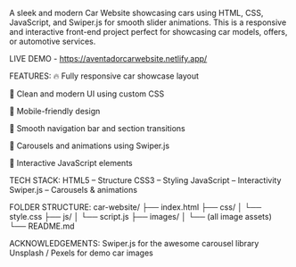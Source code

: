 A sleek and modern Car Website showcasing cars using HTML, CSS, JavaScript, and Swiper.js for smooth slider animations. This is a responsive and interactive front-end project perfect for showcasing car models, offers, or automotive services.

LIVE DEMO - https://aventadorcarwebsite.netlify.app/

FEATURES:
🔥 Fully responsive car showcase layout

🎨 Clean and modern UI using custom CSS

📱 Mobile-friendly design

🧭 Smooth navigation bar and section transitions

💫 Carousels and animations using Swiper.js

🧩 Interactive JavaScript elements

TECH STACK:
HTML5 – Structure
CSS3 – Styling
JavaScript – Interactivity
Swiper.js – Carousels & animations

FOLDER STRUCTURE:
car-website/
├── index.html
├── css/
│   └── style.css
├── js/
│   └── script.js
├── images/
│   └── (all image assets)
└── README.md

ACKNOWLEDGEMENTS:
Swiper.js for the awesome carousel library
Unsplash / Pexels for demo car images
